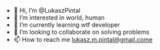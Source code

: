 - 👋 Hi, I’m @LukaszPintal
- 👀 I’m interested in world, human
- 🌱 I’m currently learning wtf developer
- 💞️ I’m looking to collaborate on solving problems
- 📫 How to reach me lukasz.m.pintal@gmail.come

<!---
LukaszPintal/LukaszPintal is a ✨ special ✨ repository because its `README.md` (this file) appears on your GitHub profile.
You can click the Preview link to take a look at your changes.
--->
